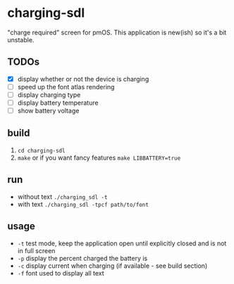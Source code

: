 # charging-sdl

"charge required" screen for pmOS.
This application is new(ish) so it's a bit unstable.

## TODOs

- [x] display whether or not the device is charging
- [ ] speed up the font atlas rendering
- [ ] display charging type
- [ ] display battery temperature
- [ ] show battery voltage

## build

1. `cd charging-sdl`
2. `make` or if you want fancy features `make LIBBATTERY=true`

## run

- without text `./charging_sdl -t`
- with text `./charging_sdl -tpcf path/to/font`

## usage

- `-t` test mode, keep the application open until explicitly closed and is not in full screen
- `-p` display the percent charged the battery is
- `-c` display current when charging (if available - see build section)
- `-f` font used to display all text
